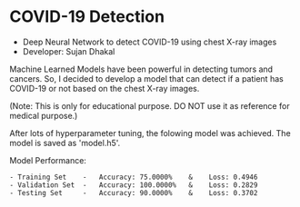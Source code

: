 # COVID-19 Detection
  - Deep Neural Network to detect COVID-19 using chest X-ray images
  - Developer: Sujan Dhakal
 
Machine Learned Models have been powerful in detecting tumors and cancers. So, I decided to develop a model that can detect if a patient has COVID-19 or not based on the chest X-ray images.

(Note: This is only for educational purpose. DO NOT use it as reference for medical purpose.)

After lots of hyperparameter tuning, the folowing model was achieved. The model is saved as 'model.h5'.

Model Performance:

    - Training Set    -   Accuracy: 75.0000%    &    Loss: 0.4946
    - Validation Set  -   Accuracy: 100.0000%   &    Loss: 0.2829
    - Testing Set     -   Accuracy: 90.0000%    &    Loss: 0.3702



